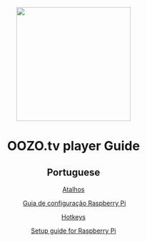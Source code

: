 <p align="center">
  <img width="256" height="256" src="https://s3.amazonaws.com/oozopi-releases/256.png">


<h1 align="center">
  OOZO.tv player Guide
</h1>
<h2 align="center">
  Portuguese
</h2>
<p align="center">
  <a href="https://github.com/oozotv/oozo-box/wiki/Atalhos" target="_blank">Atalhos</a>
</p>
<p align="center">
  <a href="https://github.com/oozotv/oozo-box/wiki/Guia-de-configura%C3%A7%C3%A3o" target="_blank">Guia de configuração Raspberry Pi</a>
</p>
<p align="center">
  <a href="https://github.com/oozotv/oozo-box/wiki/Hotkeys" target="_blank">Hotkeys</a>
</p>
<p align="center">
  <a href="https://github.com/oozotv/oozo-box/wiki/Setup-guide" target="_blank">Setup guide for Raspberry Pi</a>
</p>
